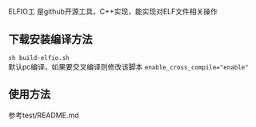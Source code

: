 
#  
ELFIO工 是github开源工具，C++实现，能实现对ELF文件相关操作

## 下载安装编译方法
`sh build-elfio.sh`  
默认pc编译，如果要交叉编译则修改该脚本 
`enable_cross_compile="enable"`  


## 使用方法
参考test/README.md